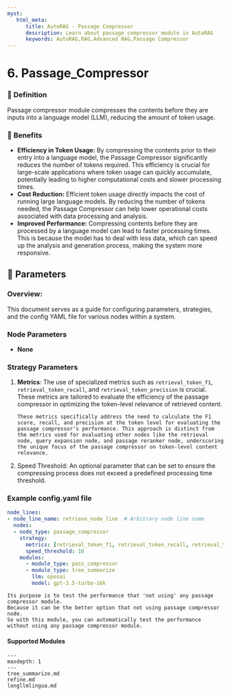 ```yaml
---
myst:
   html_meta:
      title: AutoRAG - Passage Compressor
      description: Learn about passage compressor module in AutoRAG
      keywords: AutoRAG,RAG,Advanced RAG,Passage Compressor
---
```

# 6. Passage_Compressor

### 🔎 **Definition**
Passage compressor module compresses the contents before they are inputs into a language model (LLM),
reducing the amount of token usage.

### 🤸 **Benefits**
- **Efficiency in Token Usage:** By compressing the contents prior to their entry into a language model, the Passage Compressor significantly reduces the number of tokens required. This efficiency is crucial for large-scale applications where token usage can quickly accumulate, potentially leading to higher computational costs and slower processing times.
- **Cost Reduction:** Efficient token usage directly impacts the cost of running large language models. By reducing the number of tokens needed, the Passage Compressor can help lower operational costs associated with data processing and analysis.
- **Improved Performance:** Compressing contents before they are processed by a language model can lead to faster processing times. This is because the model has to deal with less data, which can speed up the analysis and generation process, making the system more responsive.


## 🔢 **Parameters**
### **Overview**:
This document serves as a guide for configuring parameters, strategies, and the config YAML file for various nodes within a system.
### **Node Parameters**
- **None**
### **Strategy Parameters**
1. **Metrics**: The use of specialized metrics such as `retrieval_token_f1`, `retrieval_token_recall`, and `retrieval_token_precision` is crucial. These metrics are tailored to evaluate the efficiency of the passage compressor in optimizing the token-level relevance of retrieved content.
   ```{admonition} Purpose
   These metrics specifically address the need to calculate the F1 score, recall, and precision at the token level for evaluating the passage compressor's performance. This approach is distinct from the metrics used for evaluating other nodes like the retrieval node, query expansion node, and passage reranker node, underscoring the unique focus of the passage compressor on token-level content relevance.
   ```
2. Speed Threshold: An optional parameter that can be set to ensure the compressing process does not exceed a predefined processing time threshold.


### Example config.yaml file
```yaml
node_lines:
- node_line_name: retrieve_node_line  # Arbitrary node line name
  nodes:
  - node_type: passage_compressor
    strategy:
      metrics: [retrieval_token_f1, retrieval_token_recall, retrieval_token_precision]
      speed_threshold: 10
    modules:
      - module_type: pass_compressor
      - module_type: tree_summarize
        llm: openai
        model: gpt-3.5-turbo-16k
```

```{admonition} What is pass_compressor?
Its purpose is to test the performance that 'not using' any passage compressor module.
Because it can be the better option that not using passage compressor node.
So with this module, you can automatically test the performance without using any passage compressor module.
```


#### Supported Modules

```{toctree}
---
maxdepth: 1
---
tree_summarize.md
refine.md
longllmlingua.md
```
